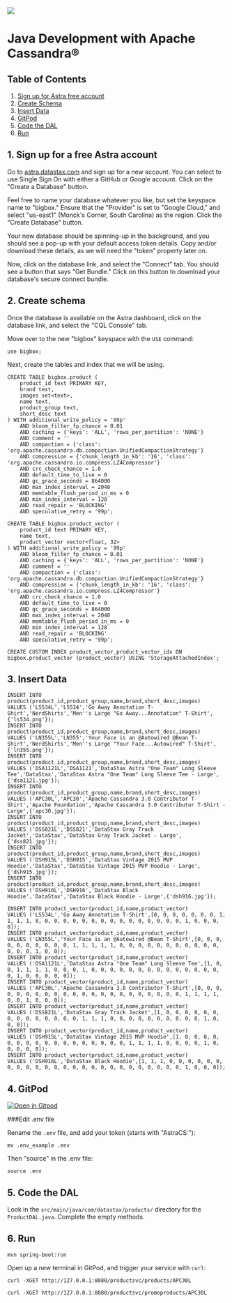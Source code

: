 <div class="top">
  <img class="scenario-academy-logo" src="https://datastax-academy.github.io/katapod-shared-assets/images/ds-academy-2023.svg" />
</div>

# Java Development with Apache Cassandra®

## Table of Contents

1. [Sign up for Astra free account](#1-sign-up-for-a-free-astra-account)
2. [Create Schema](#2-create-schema)
3. [Insert Data](#3-insert-data)
4. [GitPod](#4-gitpod)
5. [Code the DAL](#5-code-the-dal)
6. [Run](#6-run)

## 1. Sign up for a free Astra account

Go to [astra.datastax.com](https://astra.datastax.com) and sign up for a new account.  You can select to use Single Sign On with either a GitHub or Google account.
Click on the "Create a Database" button.

Feel free to name your database whatever you like, but set the keyspace name to "bigbox."  Ensure that the "Provider" is set to "Google Cloud,"
and select "us-east1" (Monck's Corner, South Carolina) as the region.  Click the "Create Database" button.

Your new database should be spinning-up in the background, and you should see a pop-up with your
default access token details.  Copy and/or download these details, as we will need the "token" property later on.

Now, click on the database link, and select the "Connect" tab.  You should see a button that says "Get Bundle."
Click on this button to download your database's secure connect bundle.

## 2. Create schema

Once the database is available on the Astra dashboard, click on the database link, and select the "CQL Console" tab.

Move over to the new "bigbox" keyspace with the `USE` command:

```
use bigbox;
```

Next, create the tables and index that we will be using.

```
CREATE TABLE bigbox.product (
    product_id text PRIMARY KEY,
    brand text,
    images set<text>,
    name text,
    product_group text,
    short_desc text
) WITH additional_write_policy = '99p'
    AND bloom_filter_fp_chance = 0.01
    AND caching = {'keys': 'ALL', 'rows_per_partition': 'NONE'}
    AND comment = ''
    AND compaction = {'class': 'org.apache.cassandra.db.compaction.UnifiedCompactionStrategy'}
    AND compression = {'chunk_length_in_kb': '16', 'class': 'org.apache.cassandra.io.compress.LZ4Compressor'}
    AND crc_check_chance = 1.0
    AND default_time_to_live = 0
    AND gc_grace_seconds = 864000
    AND max_index_interval = 2048
    AND memtable_flush_period_in_ms = 0
    AND min_index_interval = 128
    AND read_repair = 'BLOCKING'
    AND speculative_retry = '99p';

CREATE TABLE bigbox.product_vector (
    product_id text PRIMARY KEY,
    name text,
    product_vector vector<float, 32>
) WITH additional_write_policy = '99p'
    AND bloom_filter_fp_chance = 0.01
    AND caching = {'keys': 'ALL', 'rows_per_partition': 'NONE'}
    AND comment = ''
    AND compaction = {'class': 'org.apache.cassandra.db.compaction.UnifiedCompactionStrategy'}
    AND compression = {'chunk_length_in_kb': '16', 'class': 'org.apache.cassandra.io.compress.LZ4Compressor'}
    AND crc_check_chance = 1.0
    AND default_time_to_live = 0
    AND gc_grace_seconds = 864000
    AND max_index_interval = 2048
    AND memtable_flush_period_in_ms = 0
    AND min_index_interval = 128
    AND read_repair = 'BLOCKING'
    AND speculative_retry = '99p';

CREATE CUSTOM INDEX product_vector_product_vector_idx ON bigbox.product_vector (product_vector) USING 'StorageAttachedIndex';
```

## 3. Insert Data

```
INSERT INTO product(product_id,product_group,name,brand,short_desc,images)
VALUES ('LS534L','LS534','Go Away Annotation T-Shirt','NerdShirts','Men''s Large "Go Away...Annotation" T-Shirt',{'ls534.png'});
INSERT INTO product(product_id,product_group,name,brand,short_desc,images)
VALUES ('LN355L','LN355','Your Face is an @Autowired @Bean T-Shirt','NerdShirts','Men''s Large "Your Face...Autowired" T-Shirt',{'ln355.png'});
INSERT INTO product(product_id,product_group,name,brand,short_desc,images)
VALUES ('DSA1121L','DSA1121','DataStax Astra "One Team" Long Sleeve Tee','DataStax','DataStax Astra "One Team" Long Sleeve Tee - Large',{'dsa1121.jpg'});
INSERT INTO product(product_id,product_group,name,brand,short_desc,images)
VALUES ('APC30L','APC30','Apache Cassandra 3.0 Contributor T-Shirt','Apache Foundation','Apache Cassandra 3.0 Contributor T-Shirt - Large',{'apc30.jpg'});
INSERT INTO product(product_id,product_group,name,brand,short_desc,images)
VALUES ('DSS821L','DSS821','DataStax Gray Track Jacket','DataStax','DataStax Gray Track Jacket - Large',{'dss821.jpg'});
INSERT INTO product(product_id,product_group,name,brand,short_desc,images)
VALUES ('DSH915L','DSH915','DataStax Vintage 2015 MVP Hoodie','DataStax','DataStax Vintage 2015 MVP Hoodie - Large',{'dsh915.jpg'});
INSERT INTO product(product_id,product_group,name,brand,short_desc,images)
VALUES ('DSH916L','DSH916','DataStax Black Hoodie','DataStax','DataStax Black Hoodie - Large',{'dsh916.jpg'});
```
```
INSERT INTO product_vector(product_id,name,product_vector)
VALUES ('LS534L','Go Away Annotation T-Shirt',[0, 0, 0, 0, 0, 0, 0, 1, 1, 1, 1, 0, 0, 0, 0, 0, 0, 0, 0, 0, 0, 0, 0, 0, 0, 0, 0, 1, 0, 0, 0, 0]);
INSERT INTO product_vector(product_id,name,product_vector)
VALUES ('LN355L','Your Face is an @Autowired @Bean T-Shirt',[0, 0, 0, 0, 0, 0, 0, 0, 0, 0, 1, 1, 1, 1, 1, 0, 0, 0, 0, 0, 0, 0, 0, 0, 0, 0, 0, 0, 0, 1, 0, 0]);
INSERT INTO product_vector(product_id,name,product_vector)
VALUES ('DSA1121L','DataStax Astra "One Team" Long Sleeve Tee',[1, 0, 0, 1, 1, 1, 1, 0, 0, 0, 1, 0, 0, 0, 0, 0, 0, 0, 0, 0, 0, 0, 0, 0, 0, 0, 1, 0, 0, 0, 0, 0]);
INSERT INTO product_vector(product_id,name,product_vector)
VALUES ('APC30L','Apache Cassandra 3.0 Contributor T-Shirt',[0, 0, 0, 0, 0, 0, 0, 0, 0, 0, 0, 0, 0, 0, 0, 0, 0, 0, 0, 0, 0, 0, 1, 1, 1, 1, 0, 0, 1, 0, 0, 0]);
INSERT INTO product_vector(product_id,name,product_vector)
VALUES ('DSS821L','DataStax Gray Track Jacket',[1, 0, 0, 0, 0, 0, 0, 0, 0, 0, 0, 0, 0, 0, 0, 1, 1, 1, 0, 0, 0, 0, 0, 0, 0, 0, 0, 0, 1, 0, 0, 0]);
INSERT INTO product_vector(product_id,name,product_vector)
VALUES ('DSH915L','DataStax Vintage 2015 MVP Hoodie',[1, 0, 0, 0, 0, 0, 0, 0, 0, 0, 0, 0, 0, 0, 0, 0, 0, 0, 1, 1, 1, 1, 0, 0, 0, 0, 1, 0, 0, 0, 0, 0]);
INSERT INTO product_vector(product_id,name,product_vector)
VALUES ('DSH916L','DataStax Black Hoodie',[1, 1, 1, 0, 0, 0, 0, 0, 0, 0, 0, 0, 0, 0, 0, 0, 0, 0, 0, 0, 0, 0, 0, 0, 0, 0, 0, 0, 1, 0, 0, 0]);
```

## 4. GitPod

[![Open in Gitpod](https://gitpod.io/button/open-in-gitpod.svg)](https://gitpod.io/#https://github.com/aar0np/DS-Java-DSE)



###Edit .env file

Rename the `.env` file, and add your token (starts with "AstraCS:"):

```
mv .env_example .env
```

Then "source" in the .env file:

```
source .env
```

## 5. Code the DAL

Look in the `src/main/java/com/datastax/products/` directory for the `ProductDAL.java`.
Complete the empty methods.

## 6. Run

```
mvn spring-boot:run
```

Open up a new terminal in GitPod, and trigger your service with `curl`:

```
curl -XGET http://127.0.0.1:8080/productsvc/products/APC30L
```
```
curl -XGET http://127.0.0.1:8080/productsvc/promoproducts/APC30L
```
